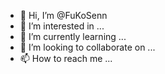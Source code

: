 - 👋 Hi, I’m @FuKoSenn
- 👀 I’m interested in ...
- 🌱 I’m currently learning ...
- 💞️ I’m looking to collaborate on ...
- 📫 How to reach me ...

<!---
FuKoSenn/FuKoSenn is a ✨ special ✨ repository because its `README.md` (this file) appears on your GitHub profile.
You can click the Preview link to take a look at your changes.
--->
